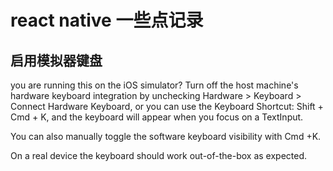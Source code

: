 # react native 一些点记录

## 启用模拟器键盘

you are running this on the iOS simulator? Turn off the host machine's hardware keyboard integration by unchecking Hardware > Keyboard > Connect Hardware Keyboard, or you can use the Keyboard Shortcut: Shift + Cmd + K, and the keyboard will appear when you focus on a TextInput.

You can also manually toggle the software keyboard visibility with Cmd +K.

On a real device the keyboard should work out-of-the-box as expected.
